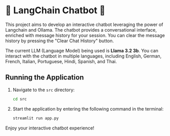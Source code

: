 # 🤖 LangChain Chatbot 🦙

This project aims to develop an interactive chatbot leveraging the power of Langchain and Ollama. The chatbot provides a conversational interface, enriched with message history for your session. You can clear the message history by pressing the "Clear Chat History" button.

The current LLM (Language Model) being used is **Llama 3.2 3b**. You can interact with the chatbot in multiple languages, including English, German, French, Italian, Portuguese, Hindi, Spanish, and Thai.

## Running the Application

1. Navigate to the `src` directory:
    ```sh
    cd src
    ```
2. Start the application by entering the following command in the terminal:
    ```sh
    streamlit run app.py
    ```

Enjoy your interactive chatbot experience!